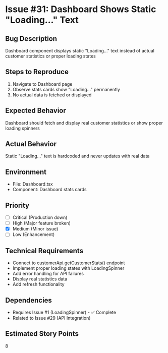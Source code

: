 # Issue #31: Dashboard Shows Static "Loading..." Text

## Bug Description
Dashboard component displays static "Loading..." text instead of actual customer statistics or proper loading states

## Steps to Reproduce
1. Navigate to Dashboard page
2. Observe stats cards show "Loading..." permanently
3. No actual data is fetched or displayed

## Expected Behavior
Dashboard should fetch and display real customer statistics or show proper loading spinners

## Actual Behavior
Static "Loading..." text is hardcoded and never updates with real data

## Environment
- File: Dashboard.tsx
- Component: Dashboard stats cards

## Priority
- [ ] Critical (Production down)
- [ ] High (Major feature broken)
- [x] Medium (Minor issue)
- [ ] Low (Enhancement)

## Technical Requirements
- Connect to customerApi.getCustomerStats() endpoint
- Implement proper loading states with LoadingSpinner
- Add error handling for API failures
- Display real statistics data
- Add refresh functionality

## Dependencies
- Requires Issue #1 (LoadingSpinner) - ✅ Complete
- Related to Issue #29 (API Integration)

## Estimated Story Points
8